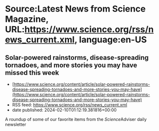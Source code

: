 # Source:Latest News from Science Magazine, URL:https://www.science.org/rss/news_current.xml, language:en-US

## Solar-powered rainstorms, disease-spreading tornadoes, and more stories you may have missed this week
 - [https://www.science.org/content/article/solar-powered-rainstorms-disease-spreading-tornadoes-and-more-stories-you-may-have](https://www.science.org/content/article/solar-powered-rainstorms-disease-spreading-tornadoes-and-more-stories-you-may-have)
 - RSS feed: https://www.science.org/rss/news_current.xml
 - date published: 2024-02-10T01:12:19.381816+00:00

A roundup of some of our favorite items from the <cite>Science</cite>Adviser daily newsletter

